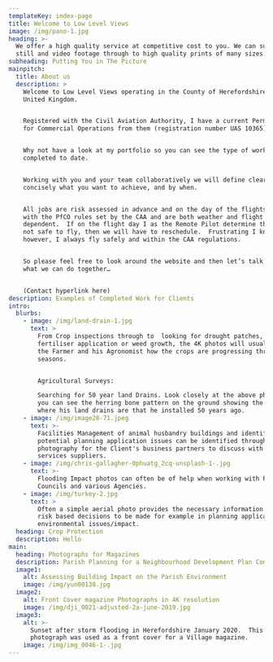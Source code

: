```yaml
---
templateKey: index-page
title: Welcome to Low Level Views
image: /img/pano-1.jpg
heading: >-
  We offer a high quality service at competitive cost to you. We can supply raw
  still and video footage through to high quality prints of many sizes.  
subheading: Putting You in The Picture
mainpitch:
  title: About us
  description: >
    Welcome to Low Level Views operating in the County of Herefordshire in the
    United Kingdom. 


    Registered with the Civil Aviation Authority, I have a current Permission
    for Commercial Operations from them (registration number UAS 10365). 


    Why not have a look at my portfolio so you can see the type of work I have
    completed to date. 


    Working with you and your team collaboratively we will define clearly and
    concisely what you want to achieve, and by when. 


    All jobs are risk assessed in advance and on the day of the flights in line
    with the PfCO rules set by the CAA and are both weather and flight area
    dependent.  If on the flight day I as the Remote Pilot determine that is it
    not safe to fly, then we will have to reschedule.  Frustrating I know;
    however, I always fly safely and within the CAA regulations.


    So please feel free to look around the website and then let’s talk to see
    what we can do together…


    (Contact hyperlink here)
description: Examples of Completed Work for Clients
intro:
  blurbs:
    - image: /img/land-drain-1.jpg
      text: >
        From Crop inspections through to  looking for drought patches,
        fertiliser application or weed growth, the 4K photos will usually tell
        the Farmer and his Agronomist how the crops are progressing through the
        seasons. 


        Agricultural Surveys: 

        Searching for 50 year land Drains. Look closely at the above photo and
        you can see the herring bone pattern on the ground showing the farmer
        where his land drains are that he installed 50 years ago. 
    - image: /img/image28-71.jpeg
      text: >-
        Facilities Management of animal husbandry buildings and identifying
        potential planning application issues can be identified through Drone
        photography for the Client's business partners to discuss with their
        services suppliers. 
    - image: /img/chris-gallagher-0phuatg_2cq-unsplash-1-.jpg
      text: >-
        Flooding Impact photos can often be of help when working with Parish
        Councils and various Agencies. 
    - image: /img/turkey-2.jpg
      text: >
        Often a simple aerial photo provides the necessary information to enable
        risk based decisions to be made for example in planning applications and
        environmental issues/impact. 
  heading: Crop Protection
  description: Hello
main:
  heading: Photographs for Magazines
  description: Parish Planning for a Neighbourhood Development Plan Composition
  image1:
    alt: Assessing Building Impact on the Parish Environment
    image: /img/yun00138.jpg
  image2:
    alt: Front Cover magazine Photographs in 4K resolution
    image: /img/dji_0021-adjusted-2a-june-2019.jpg
  image3:
    alt: >-
      Sunset after storm flooding in Herefordshire January 2020.  This
      photograph was used as a front cover for a Village magazine. 
    image: /img/img_0046-1-.jpg
---
```


